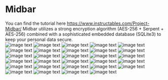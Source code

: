 # Midbar
You can find the tutorial here https://www.instructables.com/Project-Midbar/
Midbar utilizes a strong encryption algorithm (AES-256 + Serpent + AES-256) combined with a sophisticated embedded database (SQLite3) to keep your personal data secure.
</br>
![image text](https://github.com/Northstrix/Midbar/blob/main/Pictures/IMG_20220501_104308.jpg)
![image text](https://github.com/Northstrix/Midbar/blob/main/Pictures/IMG_20220501_104652.jpg)
![image text](https://github.com/Northstrix/Midbar/blob/main/Pictures/IMG_20220501_110040.jpg)
![image text](https://github.com/Northstrix/Midbar/blob/main/Pictures/IMG_20220501_120144.jpg)
![image text](https://github.com/Northstrix/Midbar/blob/main/Pictures/IMG_20220501_120249.jpg)
![image text](https://github.com/Northstrix/Midbar/blob/main/Pictures/IMG_20220501_120332.jpg)
![image text](https://github.com/Northstrix/Midbar/blob/main/Pictures/IMG_20220501_120340.jpg)
![image text](https://github.com/Northstrix/Midbar/blob/main/Pictures/IMG_20220501_120343.jpg)
![image text](https://github.com/Northstrix/Midbar/blob/main/Pictures/IMG_20220501_120358.jpg)
![image text](https://github.com/Northstrix/Midbar/blob/main/Pictures/IMG_20220501_120438.jpg)
![image text](https://github.com/Northstrix/Midbar/blob/main/Pictures/IMG_20220501_120448.jpg)
![image text](https://github.com/Northstrix/Midbar/blob/main/Pictures/IMG_20220501_120454.jpg)
![image text](https://github.com/Northstrix/Midbar/blob/main/Pictures/IMG_20220501_122511.jpg)
![image text](https://github.com/Northstrix/Midbar/blob/main/Pictures/IMG_20220501_122614.jpg)
![image text](https://github.com/Northstrix/Midbar/blob/main/Pictures/IMG_20220501_123059.jpg)
![image text](https://github.com/Northstrix/Midbar/blob/main/Pictures/IMG_20220501_123214.jpg)
![image text](https://github.com/Northstrix/Midbar/blob/main/Pictures/IMG_20220501_123227.jpg)
![image text](https://github.com/Northstrix/Midbar/blob/main/Pictures/IMG_20220501_124001.jpg)
![image text](https://github.com/Northstrix/Midbar/blob/main/Pictures/IMG_20220501_125145.jpg)
![image text](https://github.com/Northstrix/Midbar/blob/main/Pictures/IMG_20220501_125246.jpg)
![image text](https://github.com/Northstrix/Midbar/blob/main/Pictures/IMG_20220501_125312.jpg)
![image text](https://github.com/Northstrix/Midbar/blob/main/Pictures/IMG_20220501_130548.jpg)
![image text](https://github.com/Northstrix/Midbar/blob/main/Pictures/IMG_20220501_133105.jpg)
![image text](https://github.com/Northstrix/Midbar/blob/main/Pictures/IMG_20220501_133514.jpg)
![image text](https://github.com/Northstrix/Midbar/blob/main/Pictures/IMG_20220501_135014.jpg)
![image text](https://github.com/Northstrix/Midbar/blob/main/Pictures/IMG_20220501_135019.jpg)
![image text](https://github.com/Northstrix/Midbar/blob/main/Pictures/IMG_20220501_135742.jpg)
![image text](https://github.com/Northstrix/Midbar/blob/main/Pictures/IMG_20220501_180630.jpg)
![image text](https://github.com/Northstrix/Midbar/blob/main/Pictures/IMG_20220501_180745.jpg)
